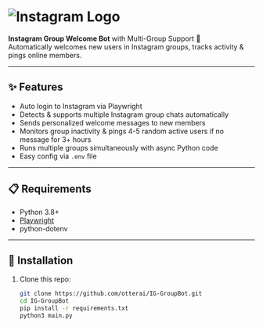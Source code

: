 # ![Instagram Logo](https://upload.wikimedia.org/wikipedia/commons/e/e7/Instagram_logo_2016.svg)

**Instagram Group Welcome Bot** with Multi-Group Support 🚀  
Automatically welcomes new users in Instagram groups, tracks activity & pings online members.

---

## ✨ Features

- Auto login to Instagram via Playwright  
- Detects & supports multiple Instagram group chats automatically  
- Sends personalized welcome messages to new members  
- Monitors group inactivity & pings 4-5 random active users if no message for 3+ hours  
- Runs multiple groups simultaneously with async Python code  
- Easy config via `.env` file

---

## 📋 Requirements

- Python 3.8+  
- [Playwright](https://playwright.dev/python/)  
- python-dotenv

---

## 🚀 Installation

1. Clone this repo:

   ```bash
   git clone https://github.com/otterai/IG-GroupBot.git
   cd IG-GroupBot
   pip install -r requirements.txt
   python3 main.py
   
